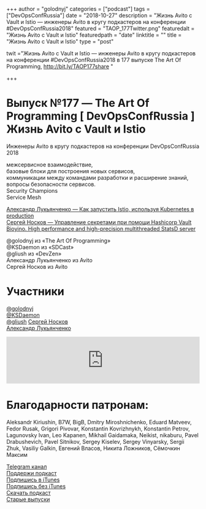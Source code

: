 +++
author = "golodnyj"
categories = ["podcast"]
tags = ["DevOpsConfRussia"]
date = "2018-10-27"
description = "Жизнь Avito с Vault и Istio — инженеры Avito в кругу подкастеров на конференции #DevOpsConfRussia2018"
featured = "TAOP_177Twitter.png"
featuredalt = "Жизнь Avito с Vault и Istio"
featuredpath = "date"
linktitle = ""
title = "Жизнь Avito с Vault и Istio"
type = "post"

twit ="Жизнь Avito с Vault и Istio — инженеры Avito в кругу подкастеров на конференции #DevOpsConfRussia2018 в 177 выпуске The Art Of Programming, http://bit.ly/TAOP177share "

+++
# Выпуск №177 — The Art Of Programming [ DevOpsConfRussia ] Жизнь Avito с Vault и Istio

Инженеры Avito в кругу подкастеров на конференции DevOpsConfRussia 2018  
   
межсервисное взаимодействие,  
базовые блоки для построения новых сервисов,  
коммуникации между командами разработки и расширение знаний,  
вопросы безопасности сервисов.  
Security Champions   
Service Mesh  
  
[Александр Лукьянченко — Как запустить Istio, используя Kubernetes в production](https://habr.com/company/avito/blog/419319/)   
[Сергей Носков — Управление секретами при помощи Hashicorp Vault](https://www.youtube.com/watch?v=klC4ssaPHZY)
[Bioyino. High performance and high-precision multithreaded StatsD server](https://github.com/avito-tech/bioyino)   

@golodnyj из «The Art Of Programming»  
@KSDaemon из «SDCast»  
@gliush из «DevZen»   
Александр Лукьянченко из Avito  
Сергей Носков из Avito  
  
# Участники
[@golodnyj](https://twitter.com/golodnyj/)    
[@KSDaemon](https://twitter.com/ksdaemon)  
[@gliush](https://twitter.com/gliush)
[Сергей Носков](https://github.com/Albibek)  
[Александр Лукьянченко](https://twitter.com/AvitoTech)  
  
<iframe title="Выпуск №177 — The Art Of Programming [ DevOpsConfRussia ] Жизнь Avito с Vault и Istio" src="https://www.podbean.com/media/player/yih8m-9d7e86?from=usersite&skin=1&share=1&fonts=Helvetica&auto=0&download=1&version=1" height="122" width="100%" style="border: none;" scrolling="no" data-name="pb-iframe-player"></iframe>

# Благодарности патронам: 
Aleksandr Kiriushin, B7W, BigB, Dmitry Miroshnichenko, Eduard Matveev, Fedor Rusak, Grigori Pivovar, Konstantin Kovrizhnykh, Konstantin Petrov, Lagunovsky Ivan, Leo Kapanen, Mikhail Gaidamaka, Neikist, nikaburu, Pavel Drabushevich, Pavel Sitnikov, Sergey Kiselev, Sergey Vinyarsky, Sergii Zhuk, Vasiliy Galkin, Евгений Власов, Никита Ложников, Сёмочкин Максим

[Telegram канал](http://bit.ly/taoplive)  
[Поддержи подкаст](http://bit.ly/TAOPpatron)  
[Подпишись в iTunes](http://bit.ly/TAOPiTunes)  
[Подпишись без iTunes](http://bit.ly/TAOPrss)   
[Скачать подкаст](http://bit.ly/TAOP177mp3)  
[Старые выпуски](http://bit.ly/oldtaop)